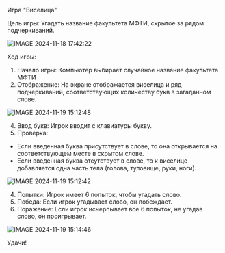 Игра "Виселица"

Цель игры: Угадать название факультета МФТИ, 
скрытое за рядом подчеркиваний.

![IMAGE 2024-11-18 17:42:22](https://github.com/user-attachments/assets/e4e3121c-9744-461f-b2d8-8aae88f782c2)

Ход игры:

1. Начало игры: Компьютер выбирает случайное название факультета МФТИ
2. Отображение: На экране отображается виселица и ряд подчеркиваний, 
соответствующих количеству букв в загаданном слове.

![IMAGE 2024-11-19 15:12:48](https://github.com/user-attachments/assets/01e290a4-4c17-4e67-a8c9-f23677ab4e01)

4. Ввод букв: Игрок вводит с клавиатуры букву.
5. Проверка:
  * Если введенная буква присутствует в слове, то она открывается 
  на соответствующем месте в скрытом слове. 
  * Если введенная буква отсутствует в слове, то к виселице 
  добавляется одна часть тела (голова, туловище, руки, ноги).

![IMAGE 2024-11-19 15:12:42](https://github.com/user-attachments/assets/43f33ec8-16d9-4d7f-b811-075b8b6d12e7)

4. Попытки: Игрок имеет 6 попыток, чтобы угадать слово. 
5. Победа: Если игрок угадывает слово, он побеждает.
6. Поражение: Если игрок исчерпывает все 6 попыток, не угадав слово, он проигрывает.

![IMAGE 2024-11-19 15:14:46](https://github.com/user-attachments/assets/e5c9ed66-8da0-42e2-8ccb-9dea7863daea)

Удачи!


